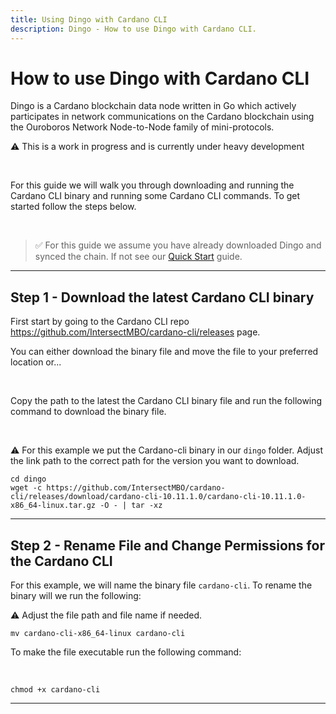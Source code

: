 ```yaml
---
title: Using Dingo with Cardano CLI
description: Dingo - How to use Dingo with Cardano CLI.
---
```


# How to use Dingo with Cardano CLI

Dingo is a Cardano blockchain data node written in Go which actively participates in network communications on the Cardano blockchain using the Ouroboros Network Node-to-Node family of mini-protocols.

⚠️ This is a work in progress and is currently under heavy development

<br>

For this guide we will walk you through downloading and running the Cardano CLI binary and running some Cardano CLI commands. To get started follow the steps below.

<br>

> ✅ For this guide we assume you have already downloaded Dingo and synced the chain. If not see our [Quick Start](../../002-quick-start-overview) guide.

***

## Step 1 - Download the latest Cardano CLI binary 

First start by going to the Cardano CLI repo <a href="https://github.com/IntersectMBO/cardano-cli/releases" target="_blank">https://github.com/IntersectMBO/cardano-cli/releases</a> page.

You can either download the binary file and move the file to your preferred location or... 

<br>

Copy the path to the latest the Cardano CLI binary file and run the following command to download the binary file.

<br>

⚠️ For this example we put the Cardano-cli binary in our `dingo` folder. Adjust the link path to the correct path for the version you want to download. 

```
cd dingo
wget -c https://github.com/IntersectMBO/cardano-cli/releases/download/cardano-cli-10.11.1.0/cardano-cli-10.11.1.0-x86_64-linux.tar.gz -O - | tar -xz
```

***

## Step 2 - Rename File and Change Permissions for the Cardano CLI 

For this example, we will name the binary file `cardano-cli`. To rename the binary will we run the following:

⚠️ Adjust the file path and file name if needed. 

```
mv cardano-cli-x86_64-linux cardano-cli
```


To make the file executable run the following command:

<br>

```
chmod +x cardano-cli
```

***
